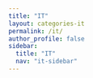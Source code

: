 ```yaml
---
title: "IT"
layout: categories-it
permalink: /it/
author_profile: false
sidebar:
  title: "IT"
  nav: "it-sidebar"
---
```

